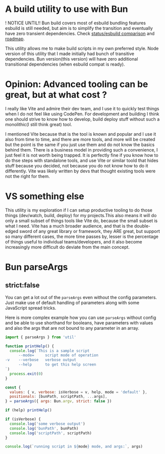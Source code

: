 # A build utility to use with Bun

! NOTICE UNTIL!! Bun build covers most of esbuild bundling features esbuild is still needed, but aim is to simplify the transition and eventually have zero transient dependencies. Check [status/esbuild comparison](https://bun.sh/docs/bundler/vs-esbuild) and [roadmap](https://github.com/oven-sh/bun/issues/159).

This utility allows me to make build scripts in my own preferred style. Node version of this utility that I made initially had bunch of transitive dependencies. Bun version(this version) will have zero additional transitional dependencies (when esbuild compat is ready).

# Opinion: Advanced tooling can be great, but at what cost ?

I really like Vite and admire their dev team, and I use it to quickly test things when I do not feel like using CodePen.
For development and building I think one should strive to know how to develop, build deploy stuff without such a monolithic(I still think great) tool. 

I mentioned Vite because that is the tool is known and popular and I use it also from time to time, and there are more tools, and more will be created but the point is the same if you just use them and do not know the basics behind them. There is a business model in providing such a convenience, I just feel it is not worth being trapped. It is perfectly fine if you know how to do thse steps with standalone tools, and use Vite or similar toold that hides stuff because you decided, not because you do not know how to do it differently. Vite was likely written by devs that thought existing tools were not the right for them.

# VS something else

This utility is my exploration if I can setup productive tooling to do those things (dev/watch, build, deploy) for my projects.This also means it will do only a small subset of things tools like Vite do, because the small subset is what I need. Vite has a much broader audience, and that is the double-edged sword of any great library or framework,
they ARE great, but support so many different cases, the more time passes by, lesser is the percentage of
things useful to individual teams/developers, and it also become increasingly more difficult do deviate from the
main concept.

# Bun parseArgs

## strict:false

You can get a lot out of the `parseArgs` even without the config parameters. Just
make use of default handling of parameters along with some JavaScript spread tricks.



Here is more complex example how you can use `parseArgs` without config and be able to use shorthand for booleans, have parameters with values and also the args that are not bound to any parameter in an array.

```js
import { parseArgs } from 'util'

function printHelp() {
  console.log(`This is a sample script
      --mode=     script mode of operation
-v    --verbose   verbose output
      --help      to get this help screen
`)
  process.exit(0)
}

const {
  values: { v, verbose: isVerbose = v, help, mode = 'default' },
  positionals: [bunPath, scriptPath, ...args],
} = parseArgs({ args: Bun.argv, strict: false })

if (help) printHelp()

if (isVerbose) {
  console.log('some verbose output')
  console.log('bunPath', bunPath)
  console.log('scriptPath', scriptPath)
}

console.log(`running script in ${mode} mode, and args:`, args)
```
